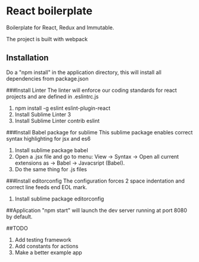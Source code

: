 # React boilerplate
Boilerplate for React, Redux and Immutable.

The project is built with webpack

## Installation
Do a "npm install" in the application directory, this will install all dependencies from package.json 

###Install Linter
The linter will enforce our coding standards for react projects and are defined in .eslintrc.js 

1. npm install -g eslint eslint-plugin-react
2. Install Sublime Linter 3
3. Install Sublime Linter contrib eslint

###Install Babel package for sublime 
This sublime package enables correct syntax highlighting for jsx and es6

1. Install sublime package babel
2. Open a .jsx file and go to menu: View -> Syntax -> Open all current extensions as -> Babel -> Javacsript (Babel).
3. Do the same thing for .js files

###Install editorconfig
The configuration forces 2 space indentation and correct line feeds end EOL mark.

1. Install sublime package editorconfig

##Application
"npm start" will launch the dev server running at port 8080 by default.


##TODO
1. Add testing framework
2. Add constants for actions
3. Make a better example app
